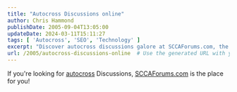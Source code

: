 ```yaml
---
title: "Autocross Discussions online"
author: Chris Hammond
publishDate: 2005-09-04T13:05:00
updateDate: 2024-03-11T15:11:27
tags: [ 'Autocross', 'SEO', 'Technology' ]
excerpt: "Discover autocross discussions galore at SCCAForums.com, the ultimate destination for enthusiasts seeking insights, tips, and camaraderie. #autocross #SCCA"
url: /2005/autocross-discussions-online  # Use the generated URL with year
---
```

<P>If you're looking for <A href="https://sccaforums.com/forums/25/ShowForum.aspx"><A title="autocross website" href="https://www.solo2.org/" target=_blank>autocross</A> Discussions</A>, <A href="https://sccaforums.com/">SCCAForums.com</A> is the place for you! </P> <P>&nbsp;</P>

